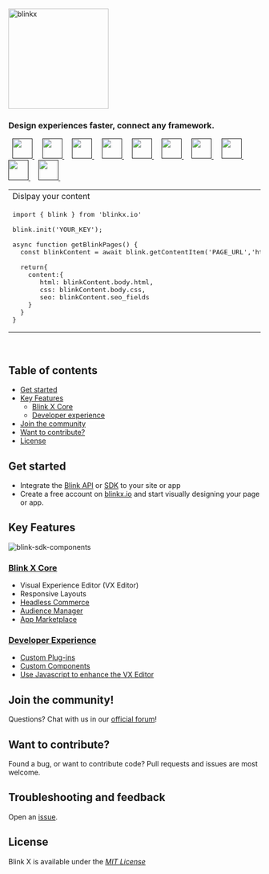 <br />
<p >
  <img alt="blinkx" src="https://cdn.blinkcms.com/blink/blinkxlogo.png" width="200"/>
</p>

<h3>
  Design experiences faster, connect any framework.
</h3>

<p valign="middle">
  &nbsp; <a title="REST API" target="_blank" href="">
    <img width="40" src="https://user-images.githubusercontent.com/4421818/141838376-8c3dcbe4-2b93-4b22-8f7a-1db5ebb60cdd.png" />
  </a>&nbsp;
  &nbsp; <a title="GraphQL"  target="_blank" href="">
    <img width="40" src="https://user-images.githubusercontent.com/4421818/141838819-3226672f-f6b2-4a7f-8fb1-6b4c7f366c4b.png" />
  </a>&nbsp;
  &nbsp; <a title="Shopify"  target="_blank" href="">
   <img width="40" src="https://user-images.githubusercontent.com/4421818/141838939-4ca882e7-dba5-494a-9d98-f13f483c1618.png" />
  </a>&nbsp;
  &nbsp; <a title="React"  target="_blank" href="">
  <img width="40" src="https://user-images.githubusercontent.com/4421818/141839049-83662e52-16c0-421b-910d-207a05c59381.png" />
  </a>&nbsp;
  &nbsp; <a title="Next.js"  target="_blank" href="">
  <img width="40" src="https://user-images.githubusercontent.com/4421818/141839129-f3100226-9685-4e7a-9503-3980c8ffd0d6.png" />
  </a>&nbsp;
  &nbsp; <a title="Gatsby"  target="_blank" href="">
  <img width="40" src="https://user-images.githubusercontent.com/4421818/141839408-2e25a1cb-0f5b-47ff-956a-b4898f0e0c16.png" />
  </a>&nbsp;
  &nbsp; <a title="Vue"  target="_blank" href="">
  <img width="40" src="https://user-images.githubusercontent.com/4421818/141839472-cb06ffc9-6754-49ab-9171-29e7b828048c.png" />
  </a>&nbsp;
  &nbsp; <a title="Nuxt"  target="_blank" href="">
  <img width="40" src="https://user-images.githubusercontent.com/4421818/141839532-4d5d197b-b839-4810-9c3b-b267d4225527.png" />
  </a>&nbsp;
  &nbsp; <a title="Svelte"  target="_blank" href="">
  <img width="40" src="https://user-images.githubusercontent.com/4421818/141840831-79882ca7-6046-4b9a-8cbd-886aef764c98.png" />
  </a>&nbsp;
  &nbsp; <a title="Webcomponents"  target="_blank" href="">
    <img width="40" src="https://user-images.githubusercontent.com/4421818/141839603-271c5e79-2bbb-40eb-a9d9-5c282e781c41.png" />
  </a>&nbsp;
</p>

<table style="width:100%;">
<tr>
<td>Dislpay your content</td>
</tr>
<tr>
    
<td width="100%">
<pre lang="tsx">
import { blink } from 'blinkx.io'
&nbsp; 
blink.init('YOUR_KEY');
&nbsp; 
async function getBlinkPages() {
&nbsp;&nbsp;const blinkContent = await blink.getContentItem('PAGE_URL','html');
&nbsp;
&nbsp;&nbsp;return{
&nbsp;&nbsp;&nbsp;&nbsp;content:{
&nbsp;&nbsp;&nbsp;&nbsp;&nbsp;&nbsp;&nbsp;html: blinkContent.body.html,
&nbsp;&nbsp;&nbsp;&nbsp;&nbsp;&nbsp;&nbsp;css: blinkContent.body.css,
&nbsp;&nbsp;&nbsp;&nbsp;&nbsp;&nbsp;&nbsp;seo: blinkContent.seo_fields
&nbsp;&nbsp;&nbsp;&nbsp;}
&nbsp;&nbsp;}
}
</pre>
</tr>
</table>
<br />

## Table of contents

- [Get started](#get-started)
- [Key Features](#key-features)
  - [Blink X Core](#blink-x-core)
  - [Developer experience](#developer-experience)
- [Join the community](#join-the-community)
- [Want to contribute?](#want-to-contribute)
- [License](#license)

## Get started

- Integrate the [Blink API](https://blinkx.io/api-browser) or [SDK](https://www.npmjs.com/package/blinkx.io) to your site or app
- Create a free account on [blinkx.io](https://blinkx.io/signup) and start visually designing your page or app.

## Key Features

![blink-sdk-components](https://user-images.githubusercontent.com/4421818/141836560-655a5f40-a1d3-498e-adec-1a2b2ad7a446.png)

### [Blink X Core](https://blinkx.io)

- Visual Experience Editor (VX Editor)
- Responsive Layouts
- [Headless Commerce](https://blinkx.io/coming-soon)
- [Audience Manager](https://blinkx.io/coming-soon)
- [App Marketplace](https://blinkx.io/coming-soon)


### [Developer Experience](https://blinkx.io)

- [Custom Plug-ins](https://blinkx.io/coming-soon)
- [Custom Components](https://blinkx.io/coming-soon)
- [Use Javascript to enhance the VX Editor](https://blinkx.io/coming-soon)

## Join the community!

Questions? Chat with us in our [official forum](https://discord.gg/6rTSFY95)!

## Want to contribute?

Found a bug, or want to contribute code? Pull requests and issues are most welcome.

## Troubleshooting and feedback

Open an [issue](https://github.com/Blinkx-IO/blink/issues).

## License

Blink X is available under the [_MIT License_](https://github.com/Blinkx-IO/blink/blob/main/LICENSE)
